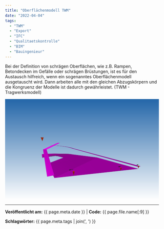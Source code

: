 ```yaml
---
title: "Oberflächenmodell TWM"
date: "2022-04-04"
tags: 
  - "TWM"
  - "Export" 
  - "IFC"
  - "Qualitaetskontrolle"
  - "BIM"
  - "Bauingenieur"
---
```


Bei der Definition von schrägen Oberflächen, wie z.B. Rampen, Betondecken im Gefälle oder schrägen Brüstungen, ist es für den Austausch hilfreich, wenn ein sogenanntes Oberflächenmodell ausgetauscht wird. Dann arbeiten alle mit den gleichen Abzugskörpern und die Kongruenz der Modelle ist dadurch gewährleistet. (TWM - Tragwerksmodell)

[![Oberflächenmodell](assets/bi100-2000_01_oberflaechenmodell.png)](assets/bi100-2000_01_oberflaechenmodell.png)

---

**Veröffentlicht am:** {{ page.meta.date }} | **Code:** {{ page.file.name[:9] }}

**Schlagwörter:** {{ page.meta.tags | join(', ') }}
